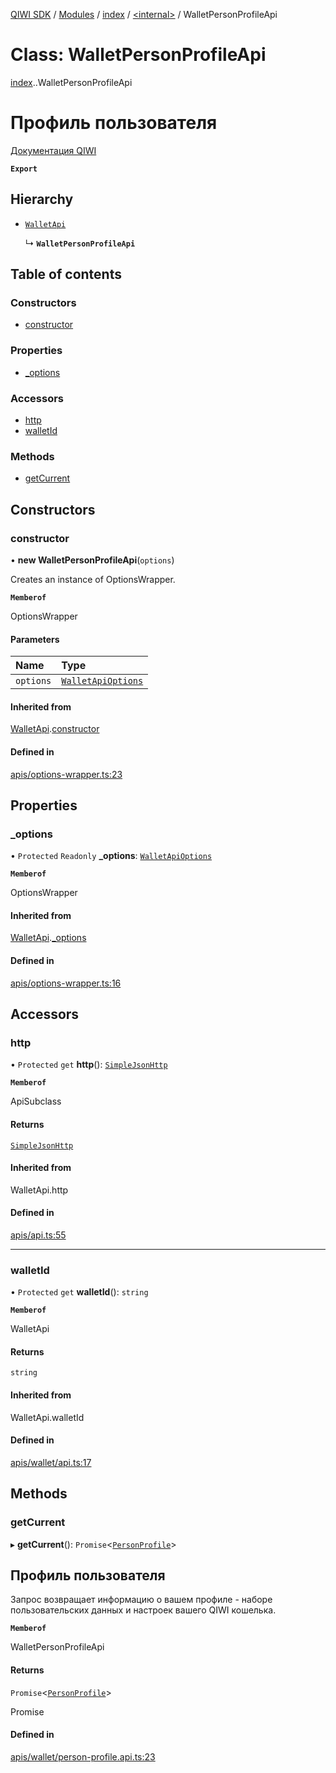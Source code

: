 [QIWI SDK](../README.md) / [Modules](../modules.md) / [index](../modules/index.md) / [<internal\>](../modules/index._internal_.md) / WalletPersonProfileApi

# Class: WalletPersonProfileApi

[index](../modules/index.md).[<internal>](../modules/index._internal_.md).WalletPersonProfileApi

# Профиль пользователя
[Документация QIWI](https://developer.qiwi.com/ru/qiwi-wallet-personal/#profile)

**`Export`**

## Hierarchy

- [`WalletApi`](index._internal_.WalletApi.md)

  ↳ **`WalletPersonProfileApi`**

## Table of contents

### Constructors

- [constructor](index._internal_.WalletPersonProfileApi.md#constructor)

### Properties

- [\_options](index._internal_.WalletPersonProfileApi.md#_options)

### Accessors

- [http](index._internal_.WalletPersonProfileApi.md#http)
- [walletId](index._internal_.WalletPersonProfileApi.md#walletid)

### Methods

- [getCurrent](index._internal_.WalletPersonProfileApi.md#getcurrent)

## Constructors

### constructor

• **new WalletPersonProfileApi**(`options`)

Creates an instance of OptionsWrapper.

**`Memberof`**

OptionsWrapper

#### Parameters

| Name | Type |
| :------ | :------ |
| `options` | [`WalletApiOptions`](../interfaces/index.QIWI.WalletApiOptions.md) |

#### Inherited from

[WalletApi](index._internal_.WalletApi.md).[constructor](index._internal_.WalletApi.md#constructor)

#### Defined in

[apis/options-wrapper.ts:23](https://github.com/AlexXanderGrib/node-qiwi-sdk/blob/501d75e/src/apis/options-wrapper.ts#L23)

## Properties

### \_options

• `Protected` `Readonly` **\_options**: [`WalletApiOptions`](../interfaces/index.QIWI.WalletApiOptions.md)

**`Memberof`**

OptionsWrapper

#### Inherited from

[WalletApi](index._internal_.WalletApi.md).[_options](index._internal_.WalletApi.md#_options)

#### Defined in

[apis/options-wrapper.ts:16](https://github.com/AlexXanderGrib/node-qiwi-sdk/blob/501d75e/src/apis/options-wrapper.ts#L16)

## Accessors

### http

• `Protected` `get` **http**(): [`SimpleJsonHttp`](index.QIWI.SimpleJsonHttp.md)

**`Memberof`**

ApiSubclass

#### Returns

[`SimpleJsonHttp`](index.QIWI.SimpleJsonHttp.md)

#### Inherited from

WalletApi.http

#### Defined in

[apis/api.ts:55](https://github.com/AlexXanderGrib/node-qiwi-sdk/blob/501d75e/src/apis/api.ts#L55)

___

### walletId

• `Protected` `get` **walletId**(): `string`

**`Memberof`**

WalletApi

#### Returns

`string`

#### Inherited from

WalletApi.walletId

#### Defined in

[apis/wallet/api.ts:17](https://github.com/AlexXanderGrib/node-qiwi-sdk/blob/501d75e/src/apis/wallet/api.ts#L17)

## Methods

### getCurrent

▸ **getCurrent**(): `Promise`<[`PersonProfile`](../modules/index.QIWI.md#personprofile)\>

## Профиль пользователя

Запрос возвращает информацию о вашем профиле - наборе
пользовательских данных и настроек вашего QIWI кошелька.

**`Memberof`**

WalletPersonProfileApi

#### Returns

`Promise`<[`PersonProfile`](../modules/index.QIWI.md#personprofile)\>

Promise<PersonProfile>

#### Defined in

[apis/wallet/person-profile.api.ts:23](https://github.com/AlexXanderGrib/node-qiwi-sdk/blob/501d75e/src/apis/wallet/person-profile.api.ts#L23)
